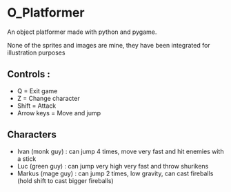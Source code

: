 # O_Platformer
An object platformer made with python and pygame.

None of the sprites and images are mine, they have been integrated for illustration purposes

## Controls :
* Q = Exit game
* Z = Change character
* Shift = Attack
* Arrow keys = Move and jump

## Characters
* Ivan (monk guy) : can jump 4 times, move very fast and hit enemies with a stick
* Luc (green guy) : can jump very high very fast and throw shurikens
* Markus (mage guy) : can jump 2 times, low gravity, can cast fireballs (hold shift to cast bigger fireballs)
